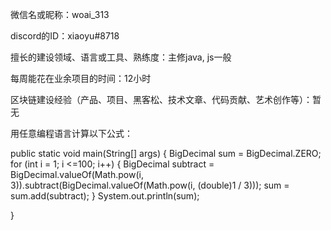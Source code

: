 微信名或昵称：woai_313

discord的ID：xiaoyu#8718

擅长的建设领域、语言或工具、熟练度：主修java, js一般

每周能花在业余项目的时间：12小时

区块链建设经验（产品、项目、黑客松、技术文章、代码贡献、艺术创作等）：暂无

用任意编程语言计算以下公式：

public static void main(String[] args) { 
  BigDecimal sum = BigDecimal.ZERO; 
  for (int i = 1; i <=100; i++) {
    BigDecimal subtract = BigDecimal.valueOf(Math.pow(i, 3)).subtract(BigDecimal.valueOf(Math.pow(i, (double)1 / 3))); 
    sum = sum.add(subtract); 
  } 
  System.out.println(sum);

}
